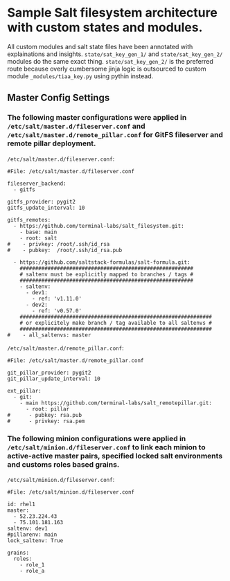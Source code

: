 # Sample Salt filesystem architecture with custom states and modules. 
All custom modules and salt state files have been annotated with explainations and insights. `state/sat_key_gen_1/` and `state/sat_key_gen_2/` modules do the same exact thing. `state/sat_key_gen_2/` is the preferred route because overly cumbersome jinja logic is outsourced to custom module `_modules/tiaa_key.py` using pythin instead.

## Master Config Settings
### The following master configurations were applied in `/etc/salt/master.d/fileserver.conf`  and `/etc/salt/master.d/remote_pillar.conf` for GitFS fileserver and remote pillar deployment.

`/etc/salt/master.d/fileserver.conf`:
```
#File: /etc/salt/master.d/fileserver.conf

fileserver_backend:
  - gitfs

gitfs_provider: pygit2
gitfs_update_interval: 10

gitfs_remotes:
  - https://github.com/terminal-labs/salt_filesystem.git:
    - base: main
    - root: salt
#    - privkey: /root/.ssh/id_rsa
#    - pubkey:  /root/.ssh/id_rsa.pub

  - https://github.com/saltstack-formulas/salt-formula.git:
    ########################################################
    # saltenv must be explicitly mapped to branches / tags #
    ########################################################
    - saltenv:
      - dev1:
        - ref: 'v1.11.0'
      - dev2:
        - ref: 'v0.57.0'
    ##############################################################
    # or explicitely make branch / tag available to all saltenvs #
    ##############################################################
#    - all_saltenvs: master
```
`/etc/salt/master.d/remote_pillar.conf`:
```
#File: /etc/salt/master.d/remote_pillar.conf

git_pillar_provider: pygit2
git_pillar_update_interval: 10

ext_pillar:
  - git:
    - main https://github.com/terminal-labs/salt_remotepillar.git:
      - root: pillar
#      - pubkey: rsa.pub
#      - privkey: rsa.pem
```

### The following minion configurations were applied in `/etc/salt/minion.d/fileserver.conf` to link each minion to active-active master pairs, specified locked salt environments and customs roles based grains.
`/etc/salt/minion.d/fileserver.conf`:
```
#File: /etc/salt/minion.d/fileserver.conf

id: rhel1
master:
  - 52.23.224.43
  - 75.101.181.163
saltenv: dev1
#pillarenv: main
lock_saltenv: True

grains:
  roles:
    - role_1
    - role_a
```
